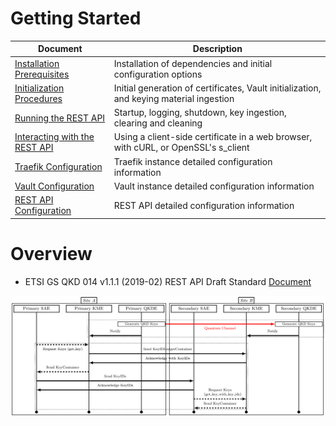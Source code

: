 # Getting Started

| Document | Description |
| --- | --- |
| [Installation Prerequisites](Prerequisites.md) | Installation of dependencies and initial configuration options |
| [Initialization Procedures](Initialization.md) | Initial generation of certificates, Vault initialization, and keying material ingestion |
| [Running the REST API](Running.md) | Startup, logging, shutdown, key ingestion, clearing and cleaning |
| [Interacting with the REST API](Interacting.md) | Using a client-side certificate in a web browser, with cURL, or OpenSSL's s_client |
| [Traefik Configuration](Traefik.md) | Traefik instance detailed configuration information |
| [Vault Configuration](Vault.md) | Vault instance detailed configuration information |
| [REST API Configuration](REST.md) | REST API detailed configuration information |

# Overview

* ETSI GS QKD 014 v1.1.1 (2019-02) REST API Draft Standard [Document](https://www.etsi.org/deliver/etsi_gs/QKD/001_099/014/01.01.01_60/gs_qkd014v010101p.pdf)

![REST API Communication Flow](figures/guardian_comms.png)
